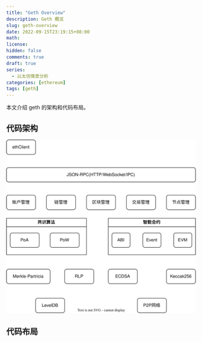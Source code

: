 ```yaml
---
title: "Geth Overview"
description: Geth 概览
slug: geth-overview
date: 2022-09-15T23:19:15+08:00
math:
license:
hidden: false
comments: true
draft: true
series:
  - 以太坊情景分析
categories: [ethereum]
tags: [geth]
---
```


本文介绍 geth 的架构和代码布局。

<!-- more -->

## 代码架构

![Geth 架构](images/architecture.drawio.svg)

## 代码布局
